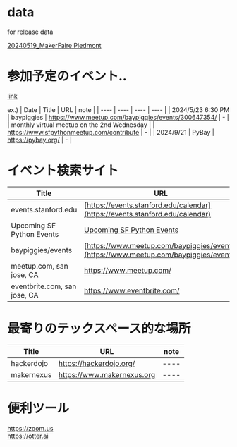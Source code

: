 # data
for release data

[20240519_MakerFaire Piedmont](https://github.com/seigot/data/releases/tag/20240519)  

# 参加予定のイベント..

[link](https://docs.google.com/spreadsheets/d/1J3kHZOb3RgrAXqKeB78dZSqdBXrGJi3SKgpeEZ8KRK8/edit?usp=sharing)  

ex.)
| Date  |  Title  |  URL  |  note  |
| ---- | ---- | ---- | ---- |
|  2024/5/23  6:30 PM  |  baypiggies  |  https://www.meetup.com/baypiggies/events/300647354/  |  -  |
|  monthly virtual meetup on the 2nd Wednesday  |    |  https://www.sfpythonmeetup.com/contribute  |  -  |
|  2024/9/21  |  PyBay  |  https://pybay.org/  |  -  |

# イベント検索サイト

| Title  |  URL  |  note  |
| ---- | ---- | ---- |
| events.stanford.edu | [https://events.stanford.edu/calendar](https://events.stanford.edu/calendar) | ---- |
| Upcoming SF Python Events | [Upcoming SF Python Events](https://www.sfpythonmeetup.com/)   | ---- |
| baypiggies/events | [https://www.meetup.com/baypiggies/events](https://www.meetup.com/baypiggies/events)     | ---- |  
| meetup.com, san jose, CA |  https://www.meetup.com/  | ---- |
| eventbrite.com, san jose, CA |  https://www.eventbrite.com/  | ---- |

# 最寄りのテックスペース的な場所  

| Title  |  URL  |  note  |
| ---- | ---- | ---- |
| hackerdojo | https://hackerdojo.org/ | ---- |
| makernexus | https://www.makernexus.org | ---- |

# 便利ツール  
https://zoom.us  
https://otter.ai   

